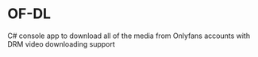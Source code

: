 # OF-DL
C# console app to download all of the media from Onlyfans accounts with DRM video downloading support 
